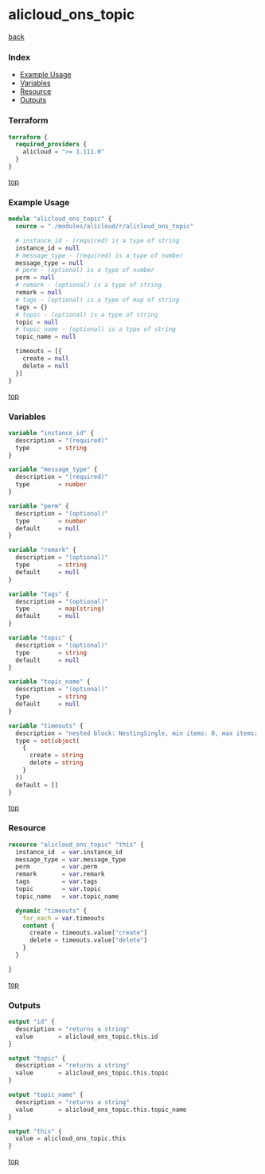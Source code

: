 # alicloud_ons_topic

[back](../alicloud.md)

### Index

- [Example Usage](#example-usage)
- [Variables](#variables)
- [Resource](#resource)
- [Outputs](#outputs)

### Terraform

```terraform
terraform {
  required_providers {
    alicloud = ">= 1.111.0"
  }
}
```

[top](#index)

### Example Usage

```terraform
module "alicloud_ons_topic" {
  source = "./modules/alicloud/r/alicloud_ons_topic"

  # instance_id - (required) is a type of string
  instance_id = null
  # message_type - (required) is a type of number
  message_type = null
  # perm - (optional) is a type of number
  perm = null
  # remark - (optional) is a type of string
  remark = null
  # tags - (optional) is a type of map of string
  tags = {}
  # topic - (optional) is a type of string
  topic = null
  # topic_name - (optional) is a type of string
  topic_name = null

  timeouts = [{
    create = null
    delete = null
  }]
}
```

[top](#index)

### Variables

```terraform
variable "instance_id" {
  description = "(required)"
  type        = string
}

variable "message_type" {
  description = "(required)"
  type        = number
}

variable "perm" {
  description = "(optional)"
  type        = number
  default     = null
}

variable "remark" {
  description = "(optional)"
  type        = string
  default     = null
}

variable "tags" {
  description = "(optional)"
  type        = map(string)
  default     = null
}

variable "topic" {
  description = "(optional)"
  type        = string
  default     = null
}

variable "topic_name" {
  description = "(optional)"
  type        = string
  default     = null
}

variable "timeouts" {
  description = "nested block: NestingSingle, min items: 0, max items: 0"
  type = set(object(
    {
      create = string
      delete = string
    }
  ))
  default = []
}
```

[top](#index)

### Resource

```terraform
resource "alicloud_ons_topic" "this" {
  instance_id  = var.instance_id
  message_type = var.message_type
  perm         = var.perm
  remark       = var.remark
  tags         = var.tags
  topic        = var.topic
  topic_name   = var.topic_name

  dynamic "timeouts" {
    for_each = var.timeouts
    content {
      create = timeouts.value["create"]
      delete = timeouts.value["delete"]
    }
  }

}
```

[top](#index)

### Outputs

```terraform
output "id" {
  description = "returns a string"
  value       = alicloud_ons_topic.this.id
}

output "topic" {
  description = "returns a string"
  value       = alicloud_ons_topic.this.topic
}

output "topic_name" {
  description = "returns a string"
  value       = alicloud_ons_topic.this.topic_name
}

output "this" {
  value = alicloud_ons_topic.this
}
```

[top](#index)